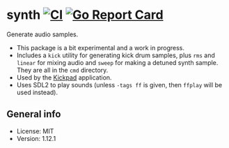 # synth [![CI](https://github.com/xyproto/synth/actions/workflows/ci.yml/badge.svg)](https://github.com/xyproto/synth/actions/workflows/ci.yml) [![Go Report Card](https://goreportcard.com/badge/github.com/xyproto/synth)](https://goreportcard.com/report/github.com/xyproto/synth)

Generate audio samples.

* This package is a bit experimental and a work in progress.
* Includes a `kick` utility for generating kick drum samples, plus `rms` and `linear` for mixing audio and `sweep` for making a detuned synth sample. They are all in the `cmd` directory.
* Used by the [Kickpad](https://github.com/xyproto/kickpad) application.
* Uses SDL2 to play sounds (unless `-tags ff` is given, then `ffplay` will be used instead).

## General info

* License: MIT
* Version: 1.12.1
